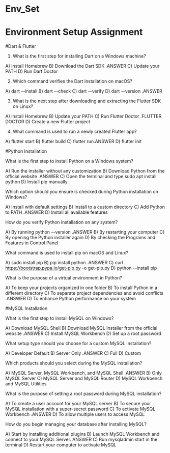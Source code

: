 # Env_Set

# Environment Setup Assignment

#Dart & Flutter

1. What is the first step for installing Dart on a Windows machine?

A) Install Homebrew
B) Download the Dart SDK .ANSWER
C) Update your PATH
D) Run Dart Doctor


2. Which command verifies the Dart installation on macOS?

A) dart --install
B) dart --check
C) dart --verify
D) dart --version .ANSWER


3. What is the next step after downloading and extracting the Flutter SDK on Linux?

A) Install Homebrew
B) Update your PATH
C) Run Flutter Doctor .FLUTTER DOCTOR
D) Create a new Flutter project


4. What command is used to run a newly created Flutter app?

A) flutter start
B) flutter build
C) flutter run.ANSWER
D) flutter init


#Python Installation

What is the first step to install Python on a Windows system?

A) Run the installer without any customization
B) Download Python from the official website .ANSWER
C) Open the terminal and type sudo apt install python
D) Install pip manually

Which option should you ensure is checked during Python installation on Windows?

A) Install with default settings
B) Install to a custom directory
C) Add Python to PATH .ANSWER
D) Install all available features

How do you verify Python installation on any system?

A) By running python --version .ANSWER
B) By restarting your computer
C) By opening the Python installer again
D) By checking the Programs and Features in Control Panel

What command is used to install pip on macOS and Linux?

A) sudo install pip
B) pip install python .ANSWER
C) curl https://bootstrap.pypa.io/get-pip.py -o get-pip.py
D) python --install pip

What is the purpose of a virtual environment in Python?

A) To keep your projects organized in one folder
B) To install Python in a different directory
C) To separate project dependencies and avoid conflicts .ANSWER
D) To enhance Python performance on your system

#MySQL Installation

What is the first step to install MySQL on Windows?

A) Download MySQL Shell
B) Download MySQL Installer from the official website .ANSWER
C) Install MySQL Workbench
D) Set up a root password

What setup type should you choose for a custom MySQL installation?

A) Developer Default
B) Server Only .ANSWER
C) Full
D) Custom

Which products should you select during the MySQL installation?

A) MySQL Server, MySQL Workbench, and MySQL Shell .ANSWER
B) Only MySQL Server
C) MySQL Server and MySQL Router
D) MySQL Workbench and MySQL Utilities

What is the purpose of setting a root password during MySQL installation?

A) To create a user account for your MySQL server
B) To secure your MySQL installation with a super-secret password
C) To activate MySQL Workbench .ANSWER
D) To allow multiple users to access MySQL

How do you begin managing your database after installing MySQL?

A) Start by installing additional plugins
B) Launch MySQL Workbench and connect to your MySQL Server. ANSWER
C) Run mysqladmin start in the terminal
D) Restart your computer to activate MySQL
